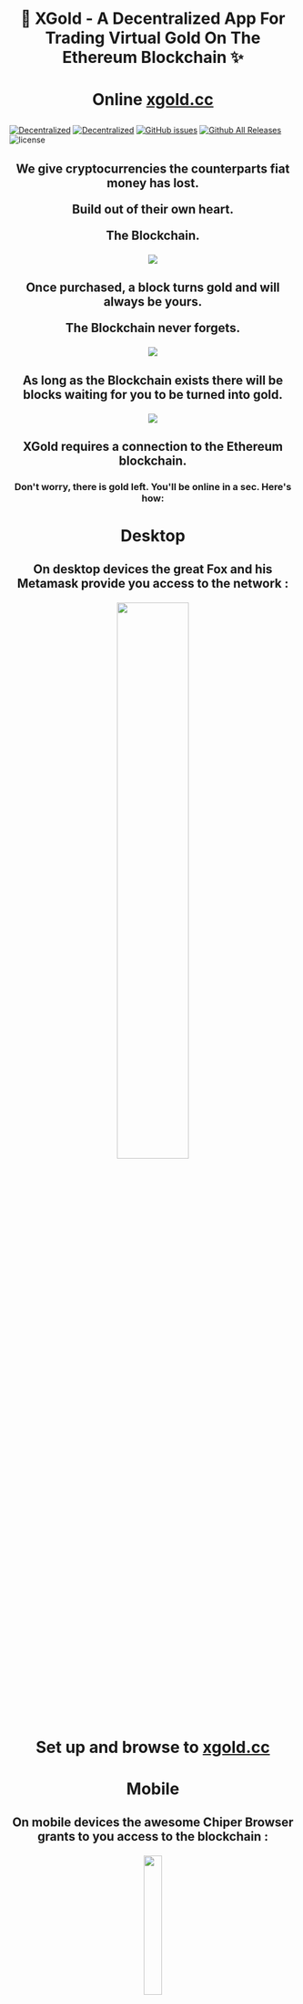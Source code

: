 

# <p align="center">🔑 XGold - A Decentralized App For Trading Virtual Gold On The Ethereum Blockchain ✨</p>

# <p align="center">Online <a href="https://xgold.cc">xgold.cc</a></p>

[![Decentralized](https://img.shields.io/badge/Blockchain-ETH-blue.svg)](https://ethereum.org)
[![Decentralized](https://img.shields.io/badge/data-decentralized-blue.svg)](https://ethereum.org) [![GitHub issues](https://img.shields.io/github/issues/florianmaxim/xgold.svg)](https://github.com/florianmaxim/xgold/issues) [![Github All Releases](https://img.shields.io/github/downloads/florianmaxim/xgold/total.svg)](https://github.com/florianmaxim/xgold) 
![license](https://img.shields.io/github/license/mashape/apistatus.svg)


## <p align="center">We give cryptocurrencies the counterparts fiat money has lost.</p><p align="center">Build out of their own heart.<p align="center">The Blockchain.</p>

<p align="center">
 <img align="center" src="resources/xgold-screen-sell.png" />
</p>

## <p align="center">Once purchased, a block turns gold and will always be yours. </p><p align="center">The Blockchain never forgets.</p>

<p align="center">
 <img align="center" src="resources/xgold-screen-buy.png" />
</p>

## <p align="center">As long as the Blockchain exists there will be blocks waiting for you to be turned into gold.</p>

<p align="center">
 <img align="center" src="resources/xgold-screen-xgold.png" />
</p>

## <p align="center">XGold requires a connection to the Ethereum blockchain.</p>

### <p align="center">Don't worry, there is gold left. You'll be online in a sec. Here's how:</p>

# <p align="center">Desktop</p>

## <p align="center">On desktop devices the great Fox and his Metamask provide you access to the network :</p>

<p align="center">
    <a target="_blank" href="https://chrome.google.com/webstore/detail/metamask/nkbihfbeogaeaoehlefnkodbefgpgknn?hl=en">
    <img width="50%" src="resources/logo-metamask.jpg"/>
    </a>
</p>

# <p align="center"> Set up and browse to <a href="https://xgold.cc">xgold.cc</a></p>

# <p align="center">Mobile</p>

## <p align="center">On mobile devices the awesome Chiper Browser grants to you access to the blockchain :</p>

<p align="center">
<img width="25%"  src="resources/logo-cipher.png"></img>
</p>

<p align="center">
    <a target="_blank" href="https://itunes.apple.com/app/cipher-browser-for-ethereum/id1294572970?ls=1&mt=8">
    <img height="50" src="https://devimages-cdn.apple.com/app-store/marketing/guidelines/images/exhibit-1-1-preferred.png"/>
    </a> <a target="_blank" href="https://play.google.com/store/apps/details?id=com.cipherbrowser.cipher">
    <img height="50" src="https://play.google.com/intl/en_us/badges/images/badge_new.png"/>
    </a>
</p>

# <p align="center"> Set up and browse to <a href="https://xgold.cc">xgold.cc</a></p>

# Stats 
[![Decentralized](https://img.shields.io/badge/Blockchain-ETH-blue.svg)](https://ethereum.org)
[![Decentralized](https://img.shields.io/badge/data-decentralized-blue.svg)](https://ethereum.org) [![GitHub issues](https://img.shields.io/github/issues/florianmaxim/xgold.svg)](https://github.com/florianmaxim/xgold/issues) [![Github All Releases](https://img.shields.io/github/downloads/florianmaxim/xgold/total.svg)](https://github.com/florianmaxim/xgold) 
![license](https://img.shields.io/github/license/mashape/apistatus.svg)


### Contract: 0x876BCa49BD8E4667d295363Fd2028142C7ba396C

# Requirements

[NodeJS](https://nodejs.org) must be installed.

# Installation

To **trade** CPs a Ethereum Node must be run.

Run Geth with a RPC API:

```javascript
geth --rpc
```

Alternatively run Chrome with the [Metamask](https://metamask.io/) Extension:

On mobile devices use [Cipher](https://www.cipherbrowser.com/).

To **view** CPs only no Ethereum node is necessary:

If no Ethereum node is provided the Blockchain data is provided by public APIs:

#1 [Blockcypher](https://www.blockcypher.com/dev/ethereum/#introduction)
```javascript
https://api.blockcypher.com/v1/eth/main
```

# Usage

## Run

### Develop

```javascript
npm run dev
```

### Build

```javascript
npm run build
``` 

### Start

```javascript
npm start
```

Browse to **[localhost:8080](http://localhost:8080)**.

## Configuration


# Resources & Inspiration

## Jewelry commercials:

https://www.youtube.com/watch?v=Kxpe0nOXQsg

https://www.youtube.com/watch?v=8Fosqx2C_A8

## De Beers
https://www.youtube.com/watch?v=uUzmUH55iKo&list=PLEqf8pU7tcmaLTRdrvustF86iJXX2uBi6#t=3.633411

## Banks

https://www.youtube.com/watch?v=Qbz95LdqMko

https://www.youtube.com/watch?v=6xHb0A4Sndw

https://www.youtube.com/watch?v=IvKt98rPkg8

# License

## MIT